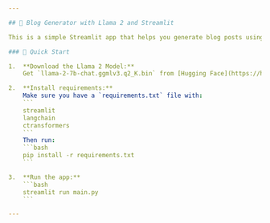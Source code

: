 ```yaml
---

## 📝 Blog Generator with Llama 2 and Streamlit

This is a simple Streamlit app that helps you generate blog posts using the **Llama 2** language model. Just tell it your topic, how many words you want, and who the blog is for, and it'll write it for you!

### 🚀 Quick Start

1.  **Download the Llama 2 Model:**
    Get `llama-2-7b-chat.ggmlv3.q2_K.bin` from [Hugging Face](https://huggingface.co/TheBloke/Llama-2-7B-Chat-GGML/tree/main) and put it in your project folder.

2.  **Install requirements:**
    Make sure you have a `requirements.txt` file with:
    ```
    streamlit
    langchain
    ctransformers
    ```
    Then run:
    ```bash
    pip install -r requirements.txt
    ```

3.  **Run the app:**
    ```bash
    streamlit run main.py
    ```

---
```

